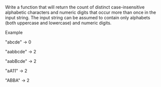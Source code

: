 Write a function that will return the count of distinct 
case-insensitive alphabetic characters and numeric digits 
that occur more than once in the input string. The input 
string can be assumed to contain only alphabets 
(both uppercase and lowercase) and numeric digits.

Example

"abcde" -> 0

"aabbcde" -> 2

"aabBcde" -> 2

"aA11" -> 2

"ABBA" -> 2
